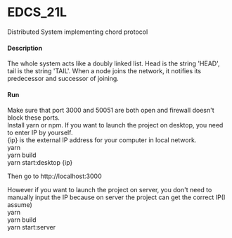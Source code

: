 # EDCS_21L
Distributed System implementing chord protocol

#### Description
The whole system acts like a doubly linked list. Head is the string 'HEAD', tail is the string 'TAIL'. When a node joins the network, it notifies its predecessor and successor of joining.

#### Run
Make sure that port 3000 and 50051 are both open and firewall doesn't block these ports.<br />
Install yarn or npm. If you want to launch the project on desktop, you need to enter IP by yourself.<br />
{ip} is the external IP address for your computer in local network. <br />
yarn<br />
yarn build<br />
yarn start:desktop {ip}<br />

Then go to http://localhost:3000 <br />

However if you want to launch the project on server, you don't need to manually input the IP because on server the project can get the correct IP(I assume) <br />
yarn<br />
yarn build<br />
yarn start:server<br />
